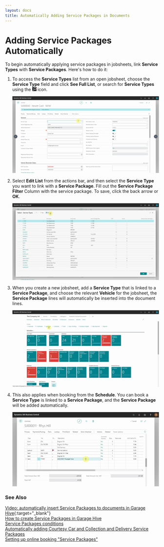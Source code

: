 ```yaml
---
layout: docs
title: Automatically Adding Service Packages in Documents
---
```


# Adding Service Packages Automatically 

To begin automatically applying service packages in jobsheets, link **Service Types** with **Service Packages**. Here's how to do it:
1. To access the **Service Types** list from an open jobsheet, choose the **Service Type** field and click **See Full List**, or search for **Service Types** using the ![](media/search_icon.png) icon.

   ![](media/garagehive-automatically-adding-service-packages1.gif)

2. Select **Edit List** from the actions bar, and then select the **Service Type** you want to link with a **Service Package**. Fill out the **Service Package Filter** Column with the service package. To save, click the back arrow or **OK**.

   ![](media/garagehive-automatically-adding-service-packages2.gif)

3. When you create a new jobsheet, add a **Service Type** that is linked to a **Service Package**, and choose the relevant **Vehicle** for the jobsheet, the **Service Package** lines will automatically be inserted into the document lines.

   ![](media/garagehive-automatically-adding-service-packages3.gif)

4. This also applies when booking from the **Schedule**. You can book a **Service Type** is linked to a **Service Package**, and the **Service Package** will be added automatically.

   ![](media/garagehive-trial-creating-a-purchase-order4.gif)


### **See Also**

[Video: automatically insert Service Packages to documents in Garage Hive](https://youtu.be/6y-c47xIYfE){:target="_blank"} \
[How to create Service Packages in Garage Hive](garagehive-service-packages.html) \
[Service Packages conditions](service-package-conditions.html) \
[Automatically adding Courtesy Car and Collection and Delivery Service Packages](garagehive-service-package-automatically-adding-courtesy-car-and-collection-and-delivery-service-packages.html) \
[Setting up online booking "Service Packages"](garagehive-onlinebooking-service-packages.html)
